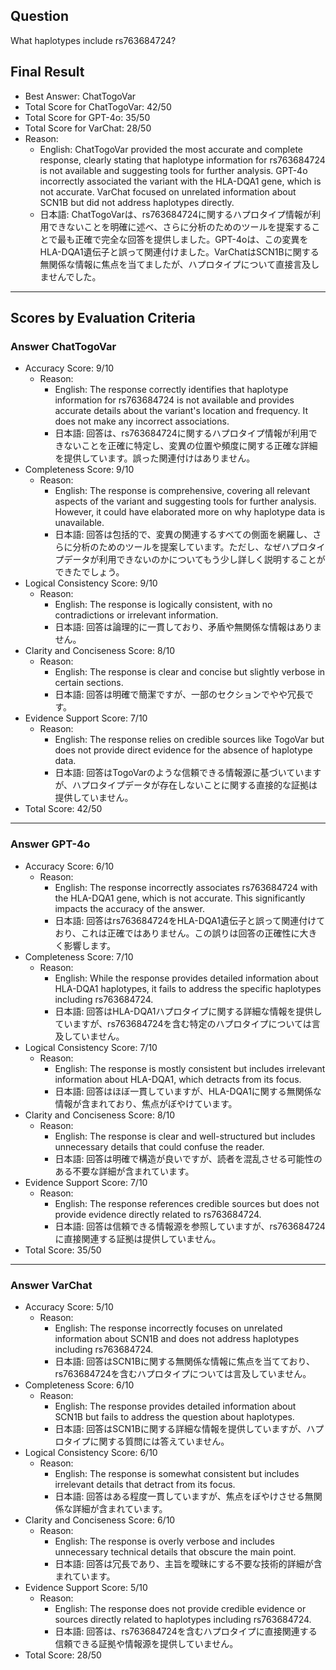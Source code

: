 ## Question

What haplotypes include rs763684724?

## Final Result

- Best Answer: ChatTogoVar
- Total Score for ChatTogoVar: 42/50
- Total Score for GPT-4o: 35/50
- Total Score for VarChat: 28/50
- Reason:
  - English: ChatTogoVar provided the most accurate and complete response, clearly stating that haplotype information for rs763684724 is not available and suggesting tools for further analysis. GPT-4o incorrectly associated the variant with the HLA-DQA1 gene, which is not accurate. VarChat focused on unrelated information about SCN1B but did not address haplotypes directly.
  - 日本語: ChatTogoVarは、rs763684724に関するハプロタイプ情報が利用できないことを明確に述べ、さらに分析のためのツールを提案することで最も正確で完全な回答を提供しました。GPT-4oは、この変異をHLA-DQA1遺伝子と誤って関連付けました。VarChatはSCN1Bに関する無関係な情報に焦点を当てましたが、ハプロタイプについて直接言及しませんでした。

---

## Scores by Evaluation Criteria

### Answer ChatTogoVar
- Accuracy Score: 9/10
  - Reason: 
    - English: The response correctly identifies that haplotype information for rs763684724 is not available and provides accurate details about the variant's location and frequency. It does not make any incorrect associations.
    - 日本語: 回答は、rs763684724に関するハプロタイプ情報が利用できないことを正確に特定し、変異の位置や頻度に関する正確な詳細を提供しています。誤った関連付けはありません。
- Completeness Score: 9/10
  - Reason: 
    - English: The response is comprehensive, covering all relevant aspects of the variant and suggesting tools for further analysis. However, it could have elaborated more on why haplotype data is unavailable.
    - 日本語: 回答は包括的で、変異の関連するすべての側面を網羅し、さらに分析のためのツールを提案しています。ただし、なぜハプロタイプデータが利用できないのかについてもう少し詳しく説明することができたでしょう。
- Logical Consistency Score: 9/10
  - Reason: 
    - English: The response is logically consistent, with no contradictions or irrelevant information.
    - 日本語: 回答は論理的に一貫しており、矛盾や無関係な情報はありません。
- Clarity and Conciseness Score: 8/10
  - Reason: 
    - English: The response is clear and concise but slightly verbose in certain sections.
    - 日本語: 回答は明確で簡潔ですが、一部のセクションでやや冗長です。
- Evidence Support Score: 7/10
  - Reason: 
    - English: The response relies on credible sources like TogoVar but does not provide direct evidence for the absence of haplotype data.
    - 日本語: 回答はTogoVarのような信頼できる情報源に基づいていますが、ハプロタイプデータが存在しないことに関する直接的な証拠は提供していません。
- Total Score: 42/50

---

### Answer GPT-4o
- Accuracy Score: 6/10
  - Reason: 
    - English: The response incorrectly associates rs763684724 with the HLA-DQA1 gene, which is not accurate. This significantly impacts the accuracy of the answer.
    - 日本語: 回答はrs763684724をHLA-DQA1遺伝子と誤って関連付けており、これは正確ではありません。この誤りは回答の正確性に大きく影響します。
- Completeness Score: 7/10
  - Reason: 
    - English: While the response provides detailed information about HLA-DQA1 haplotypes, it fails to address the specific haplotypes including rs763684724.
    - 日本語: 回答はHLA-DQA1ハプロタイプに関する詳細な情報を提供していますが、rs763684724を含む特定のハプロタイプについては言及していません。
- Logical Consistency Score: 7/10
  - Reason: 
    - English: The response is mostly consistent but includes irrelevant information about HLA-DQA1, which detracts from its focus.
    - 日本語: 回答はほぼ一貫していますが、HLA-DQA1に関する無関係な情報が含まれており、焦点がぼやけています。
- Clarity and Conciseness Score: 8/10
  - Reason: 
    - English: The response is clear and well-structured but includes unnecessary details that could confuse the reader.
    - 日本語: 回答は明確で構造が良いですが、読者を混乱させる可能性のある不要な詳細が含まれています。
- Evidence Support Score: 7/10
  - Reason: 
    - English: The response references credible sources but does not provide evidence directly related to rs763684724.
    - 日本語: 回答は信頼できる情報源を参照していますが、rs763684724に直接関連する証拠は提供していません。
- Total Score: 35/50

---

### Answer VarChat
- Accuracy Score: 5/10
  - Reason: 
    - English: The response incorrectly focuses on unrelated information about SCN1B and does not address haplotypes including rs763684724.
    - 日本語: 回答はSCN1Bに関する無関係な情報に焦点を当てており、rs763684724を含むハプロタイプについては言及していません。
- Completeness Score: 6/10
  - Reason: 
    - English: The response provides detailed information about SCN1B but fails to address the question about haplotypes.
    - 日本語: 回答はSCN1Bに関する詳細な情報を提供していますが、ハプロタイプに関する質問には答えていません。
- Logical Consistency Score: 6/10
  - Reason: 
    - English: The response is somewhat consistent but includes irrelevant details that detract from its focus.
    - 日本語: 回答はある程度一貫していますが、焦点をぼやけさせる無関係な詳細が含まれています。
- Clarity and Conciseness Score: 6/10
  - Reason: 
    - English: The response is overly verbose and includes unnecessary technical details that obscure the main point.
    - 日本語: 回答は冗長であり、主旨を曖昧にする不要な技術的詳細が含まれています。
- Evidence Support Score: 5/10
  - Reason: 
    - English: The response does not provide credible evidence or sources directly related to haplotypes including rs763684724.
    - 日本語: 回答は、rs763684724を含むハプロタイプに直接関連する信頼できる証拠や情報源を提供していません。
- Total Score: 28/50